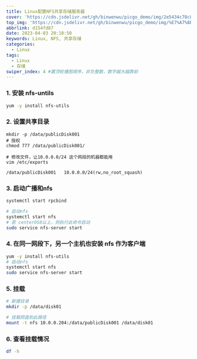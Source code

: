 ```yaml
---
title: Linux配置NFS共享存储服务器
cover: 'https://cdn.jsdelivr.net/gh/binwenwu/picgo_demo/img/2e5434c78c893c433d88c104b675d119.png'
top_img: 'https://cdn.jsdelivr.net/gh/binwenwu/picgo_demo/img/%E7%A7%8B%E5%A4%A9%E9%A3%8E%E6%99%AF%20%E6%A0%91%20%E7%8B%97%20%E8%90%BD%E5%8F%B6%20%E9%AB%98%E5%B1%B1%20%E5%94%AF%E7%BE%8E%E6%84%8F%E5%A2%83%E9%A3%8E%E6%99%AF4k%E5%A3%81%E7%BA%B8_%E5%BD%BC%E5%B2%B8%E5%9B%BE%E7%BD%91.jpg'
abbrlink: d154fd87
date: 2023-04-03 20:10:50
keywords: Linux, NFS, 共享存储
categories:
  - Linux
tags:
  - Linux
  - 存储
swiper_index: 4 #置顶轮播图顺序，非负整数，数字越大越靠前
---
```


### 1. 安装 nfs-untils

```bash
yum -y install nfs-utils
```

### 2. 设置共享目录

```bash[categoryBar.pug](..%2F..%2Fnode_modules%2Fhexo-theme-butterfly%2Flayout%2Fincludes%2FcategoryBar.pug)
mkdir -p /data/publicDisk001
# 授权
chmod 777 /data/publicDisk001/

# 修改文件，让10.0.0.0/24 这个网段的机器都能用
vim /etc/exports

/data/publicDisk001   10.0.0.0/24(rw,no_root_squash)
```

### 3. 启动广播和nfs

```bash
systemctl start rpcbind

# 启动nfs
systemctl start nfs
# 若 centerOS8以上，则执行此命令启动 
sudo service nfs-server start
```

### 4. 在同一网段下，另一个主机也安装 nfs 作为客户端

```bash
yum -y install nfs-utils
# 启动nfs
systemctl start nfs
sudo service nfs-server start
```

### 5. 挂载

```bash
# 新建目录
mkdir -p /data/disk01

# 挂载网盘到此路径
mount -t nfs 10.0.0.204:/data/publicDisk001 /data/disk01
```

### 6. 查看挂载情况

```bash
df -h
```
